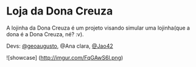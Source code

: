# Loja da Dona Creuza

A lojinha da Dona Creuza é um projeto visando simular uma lojinha(que a dona é a Dona Creuza, né? :v).

Devs: [@geoaugusto](https://github.com/geoaugusto), @Ana clara, [@Jao42](https://github.com/Jao42)

![showcase] (http://imgur.com/FqGAwS6l.png)
